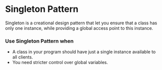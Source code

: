 # Singleton Pattern

Singleton is a creational design pattern that let you ensure that a class has only one instance, while providing a global access point to this instance.

### Use Singleton Pattern when

* A class in your program should have just a single instance available to all clients.
* You need stricter control over global variables.
